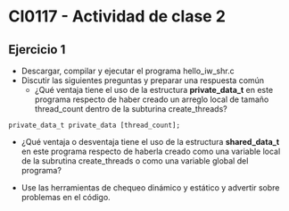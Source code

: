 # CI0117 - Actividad de clase 2

## Ejercicio 1

- Descargar, compilar y ejecutar el programa hello_iw_shr.c 
- Discutir las siguientes preguntas y preparar una respuesta común
  - ¿Qué ventaja tiene el uso de la estructura **private_data_t** en este programa respecto de haber creado un arreglo local de tamaño thread_count dentro de la subturina create_threads?
```
private_data_t private_data [thread_count];
```
  - ¿Qué ventaja o desventaja tiene el uso de la estructura **shared_data_t** en este programa respecto de haberla creado como una variable local de la subrutina create_threads o como una variable global del programa?

- Use las herramientas de chequeo dinámico y estático y advertir sobre problemas en el código.
